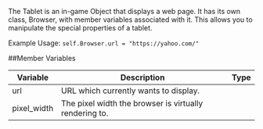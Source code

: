 The Tablet is an in-game Object that displays a web page. It has its own class, Browser, with member variables associated with it. This allows you to manipulate the special properties of a tablet.

Example Usage: `self.Browser.url = "https://yahoo.com/"`

##Member Variables

Variable | Description | Type
-- | -- | :--
<a class="anchor" id="url"></a>url | URL which currently wants to display. | [<span class="tag str"></span>](../types.md)
<a class="anchor" id="pixel_width"></a>pixel_width | The pixel width the browser is virtually rendering to. | [<span class="tag int"></span>](../types.md)
